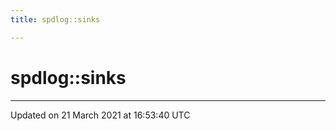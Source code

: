 ```yaml
---
title: spdlog::sinks

---
```


# spdlog::sinks






-------------------------------

Updated on 21 March 2021 at 16:53:40 UTC